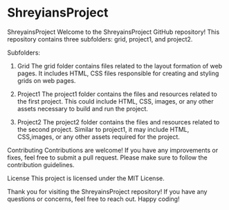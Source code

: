 # ShreyiansProject

ShreyainsProject
Welcome to the ShreyainsProject GitHub repository! This repository contains three subfolders: grid, project1, and project2.

Subfolders:
1. Grid
The grid folder contains files related to the layout formation of web pages. It includes HTML, CSS files responsible for creating and styling grids on web pages.

2. Project1
The project1 folder contains the files and resources related to the first project. This could include HTML, CSS, images, or any other assets necessary to build and run the project.

3. Project2
The project2 folder contains the files and resources related to the second project. Similar to project1, it may include HTML, CSS,images, or any other assets required for the project.

Contributing
Contributions are welcome! If you have any improvements or fixes, feel free to submit a pull request. Please make sure to follow the contribution guidelines.

License
This project is licensed under the MIT License.

Thank you for visiting the ShreyainsProject repository! If you have any questions or concerns, feel free to reach out. Happy coding!